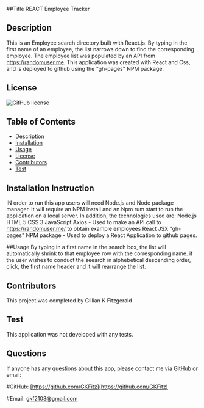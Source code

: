 ##Title 
REACT Employee Tracker

## Description
This is an Employee search directory built with React.js. By typing in the first name of an employee, the list narrows down to find the corresponding employee.
The employee list was populated by an API from https://randomuser.me. This application was created with React and Css, and is deployed to github using the "gh-pages" NPM package.


## License
![GitHub license](https://img.shields.io/badge/license-MIT-blue.svg)

## Table of Contents
* [Description](#Description)
* [Installation](#Installation)
* [Usage](#Usage)
* [License](#License)
* [Contributors](#Contributors)
* [Test](#Test)


## Installation Instruction
IN order to run this app users will need Node.js and Node package manager. It will require an NPM install and an Npm rum start to run the application on a local server. In addition, the technologies used are:
Node.js
HTML 5
CSS 3
JavaScript
Axios - Used to make an API call to https://randomuser.me/ to obtain example employees
React
JSX
"gh-pages" NPM package - Used to deploy a React Application to github pages.


##Usage 
By typing in a first name in the search box, the list will automatically shrink to that employee row with the corresponding name. if the user wishes to conduct the seearch in alphebetical descending order, click, the first name header and it will rearrange the list.


## Contributors
This project was completed by Gillian K Fitzgerald

## Test
This application was not developed with any tests.

## Questions
If anyone has any questions about this app, please contact me via GitHub or email:

#GitHub: [https://github.com/GKFitz](https://github.com/GKFitz)

#Email: [gkf2103@gmail.com](gkf2103@gmail.com)
